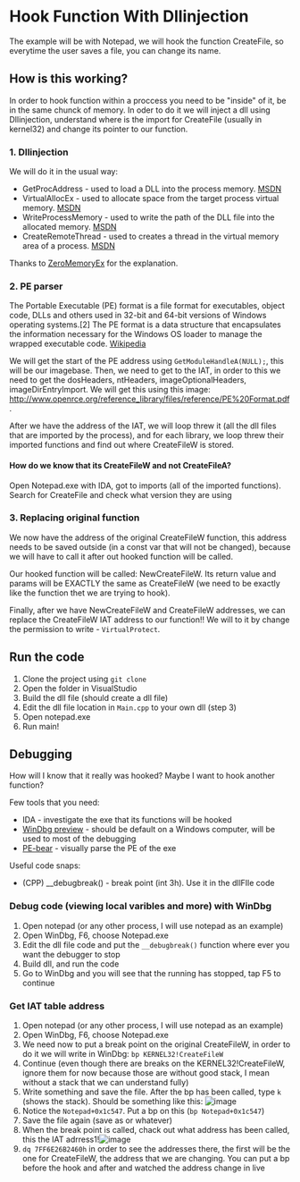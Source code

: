 # Hook Function With Dllinjection

The example will be with Notepad, we will hook the function CreateFile, so everytime the user saves a file, you can change its name.

## How is this working?
In order to hook function within a proccess you need to be "inside" of it, be in the same chunck of memory. In oder to do it we will
inject a dll using Dllinjection, understand where is the import for CreateFile (usually in kernel32) and change its pointer to our function.
### 1. Dllinjection
We will do it in the usual way:<br />
* GetProcAddress - used to load a DLL into the process memory. [MSDN](https://learn.microsoft.com/en-us/windows/win32/api/libloaderapi/nf-libloaderapi-getprocaddress)
* VirtualAllocEx - used to allocate space from the target process virtual memory. [MSDN](https://learn.microsoft.com/en-us/windows/win32/api/memoryapi/nf-memoryapi-virtualallocex)
* WriteProcessMemory - used to write the path of the DLL file into the allocated memory. [MSDN](https://learn.microsoft.com/en-us/windows/win32/api/memoryapi/nf-memoryapi-writeprocessmemory)
* CreateRemoteThread - used to creates a thread in the virtual memory area of a process. [MSDN](https://learn.microsoft.com/en-us/windows/win32/api/processthreadsapi/nf-processthreadsapi-createremotethread)
 
Thanks to [ZeroMemoryEx](https://github.com/ZeroMemoryEx/Dll-Injector) for the explanation.
### 2. PE parser
The Portable Executable (PE) format is a file format for executables, object code, DLLs and others used in 32-bit and 64-bit versions of Windows operating systems.[2] The PE format is a data structure that encapsulates the information necessary for the Windows OS loader to manage the wrapped executable code. [Wikipedia](https://en.wikipedia.org/wiki/Portable_Executable)

We will get the start of the PE address using `GetModuleHandleA(NULL);`, this will be our imagebase. Then, we need to get to the IAT, in order to this we need to 
get the dosHeaders, ntHeaders, imageOptionalHeaders, imageDirEntryImport. We will get this using this image: http://www.openrce.org/reference_library/files/reference/PE%20Format.pdf.

After we have the address of the IAT, we will loop threw it (all the dll files that are imported by the process), and for each library, we loop
threw their imported functions and find out where CreateFileW is stored.

#### How do we know that its CreateFileW and not CreateFileA?
Open Notepad.exe with IDA, got to imports (all of the imported functions). Search for CreateFile and check what version they are using

### 3. Replacing original function
We now have the address of the original CreateFileW function, this address needs to be saved outside (in a const var that will not be changed), because we
will have to call it after out hooked function will be called.

Our hooked function will be called: NewCreateFileW. Its return value and params will be EXACTLY the same as CreateFileW (we need to be exactly like the function
thet we are trying to hook).

Finally, after we have NewCreateFileW and CreateFileW addresses, we can replace the CreateFileW IAT address to our function!! We will to it by change the permission to write - `VirtualProtect`.

## Run the code
1. Clone the project using `git clone`
2. Open the folder in VisualStudio
3. Build the dll file (should create a dll file)
4. Edit the dll file location in `Main.cpp` to your own dll (step 3)
5. Open notepad.exe
6. Run main!

## Debugging
How will I know that it really was hooked? Maybe I want to hook another function?

Few tools that you need:
* IDA - investigate the exe that its functions will be hooked
* [WinDbg preview](https://learn.microsoft.com/en-us/windows-hardware/drivers/debugger/debugger-download-tools) - should be default on a Windows computer, will be used to most of the debugging
* [PE-bear](https://github.com/hasherezade/pe-bear/releases/) - visually parse the PE of the exe

Useful code snaps:
* (CPP) __debugbreak() - break point (int 3h). Use it in the dllFIle code

### Debug code (viewing local varibles and more) with WinDbg
1. Open notepad (or any other process, I will use notepad as an example)
2. Open WinDbg, F6, choose Notepad.exe
3. Edit the dll file code and put the `__debugbreak()` function where ever you want the debugger to stop
4. Build dll, and run the code
5. Go to WinDbg and you will see that the running has stopped, tap F5 to continue

### Get IAT table address
1. Open notepad (or any other process, I will use notepad as an example)
2. Open WinDbg, F6, choose Notepad.exe
3. We need now to put a break point on the original CreateFileW, in order to do it we will write in WinDbg: `bp KERNEL32!CreateFileW`
4. Continue (even though there are breaks on the KERNEL32!CreateFileW, ignore them for now because those are without good stack, I mean without a stack that we can understand fully)
5. Write something and save the file. After the bp has been called, type `k` (shows the stack). Should be something like this: ![image](https://github.com/dtkdt100/Hook-Function-With-Dllinjection/assets/63166757/54dd0742-2257-4d8d-acfe-6db7d5bbbec6)
6. Notice the `Notepad+0x1c547`. Put a bp on this (`bp Notepad+0x1c547`)
7. Save the file again (save as or whatever)
8. When the break point is called, chack out what address has been called, this the IAT adrress1!![image](https://github.com/dtkdt100/Hook-Function-With-Dllinjection/assets/63166757/ef4b4a63-e930-48fc-8fb6-926dc8aa4846)
9. `dq 7FF6E26B2460h` in order to see the addresses there, the first will be the one for CreateFileW, the address that we are changing. You can put a bp before the hook and after and watched the address change in live

